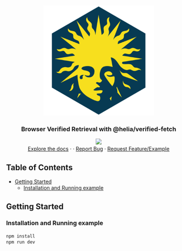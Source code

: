 <p align="center">
  <a href="https://github.com/ipfs/helia" title="Helia">
    <img src="https://raw.githubusercontent.com/ipfs/helia/main/assets/helia.png" alt="Helia logo" width="300" />
  </a>
</p>

<h3 align="center"><b>Browser Verified Retrieval with @helia/verified-fetch</b></h3>

<p align="center">
  <img src="https://raw.githubusercontent.com/jlord/forkngo/gh-pages/badges/cobalt.png" width="200">
  <br>
  <a href="https://helia.io/modules/helia.html">Explore the docs</a>
  ·
  <!-- <a href="https://codesandbox.io/">View Demo</a> -->
  ·
  <a href="https://github.com/ipfs-examples/helia-examples/issues">Report Bug</a>
  ·
  <a href="https://github.com/ipfs-examples/helia-examples/issues">Request Feature/Example</a>
</p>

<!-- omit from toc -->
## Table of Contents

- [Getting Started](#getting-started)
  - [Installation and Running example](#installation-and-running-example)

## Getting Started

### Installation and Running example

```console
npm install
npm run dev
```
